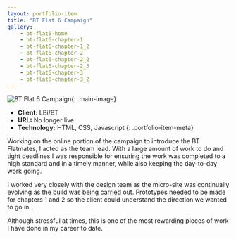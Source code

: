 ```yaml
---
layout: portfolio-item
title: "BT Flat 6 Campaign"
gallery:
    - bt-flat6-home
    - bt-flat6-chapter-1
    - bt-flat6-chapter-1_2
    - bt-flat6-chapter-2
    - bt-flat6-chapter-2_2
    - bt-flat6-chapter-2_3
    - bt-flat6-chapter-3
    - bt-flat6-chapter-3_2
---
```


![BT Flat 6 Campaign](/assets/images/portfolio/bt-flat-6-campaign/bt-flat6-home.jpg){: .main-image}

- **Client:** LBi/BT
- **URL:** No longer live
- **Technology:** HTML, CSS, Javascript
{: .portfolio-item-meta}

Working on the online portion of the campaign to introduce the BT Flatmates, I acted as the team lead. With a large amount of work to do and tight deadlines I was responsible for ensuring the work was completed to a high standard and in a timely manner, while also keeping the day-to-day work going.

I worked very closely with the design team as the micro-site was continually evolving as the build was being carried out. Prototypes needed to be made for chapters 1 and 2 so the client could understand the direction we wanted to go in.

Although stressful at times, this is one of the most rewarding pieces of work I have done in my career to date.
